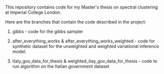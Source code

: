 This repository contains code for my Master's thesis on spectral clustering at Imperial College London.

Here are the branches that contain the code described in the project:

1. gibbs - code for the gibbs sampler

2. after_everything_works & after_everything_works_weighted - code for synthetic dataset for the unweighted and weighted variational inference model.

3. italy_gov_data_for_thesis & weighted_itay_gov_data_for_thesis - code to run algorithm on the Italian government dataset
